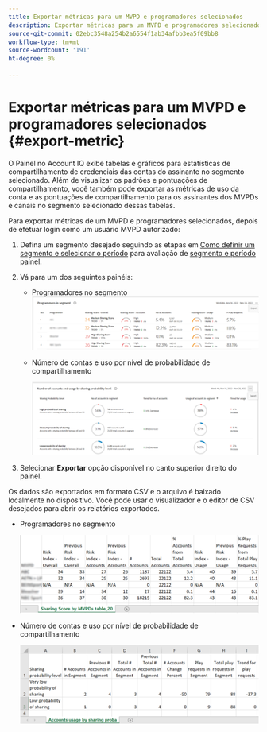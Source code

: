 ```yaml
---
title: Exportar métricas para um MVPD e programadores selecionados
description: Exportar métricas para um MVPD e programadores selecionados
source-git-commit: 02ebc3548a254b2a6554f1ab34afbb3ea5f09bb8
workflow-type: tm+mt
source-wordcount: '191'
ht-degree: 0%

---
```


# Exportar métricas para um MVPD e programadores selecionados {#export-metric}

O Painel no Account IQ exibe tabelas e gráficos para estatísticas de compartilhamento de credenciais das contas do assinante no segmento selecionado. Além de visualizar os padrões e pontuações de compartilhamento, você também pode exportar as métricas de uso da conta e as pontuações de compartilhamento para os assinantes dos MVPDs e canais no segmento selecionado dessas tabelas.

Para exportar métricas de um MVPD e programadores selecionados, depois de efetuar login como um usuário MVPD autorizado:

1. Defina um segmento desejado seguindo as etapas em [Como definir um segmento e selecionar o período](/help/AccountIQ/howto-select-segment-timeframe.md) para avaliação de [segmento e período](/help/AccountIQ/segments-timeframe.md) painel.

1. Vá para um dos seguintes painéis:

   * Programadores no segmento
     ![](assets/prog-segment-export-option.png)

   * Número de contas e uso por nível de probabilidade de compartilhamento

     ![](assets/progr-usage-panel-export.png)

1. Selecionar **Exportar** opção disponível no canto superior direito do painel.

Os dados são exportados em formato CSV e o arquivo é baixado localmente no dispositivo. Você pode usar o visualizador e o editor de CSV desejados para abrir os relatórios exportados.

* Programadores no segmento

  ![](assets/export-progr-in-seg.png)


* Número de contas e uso por nível de probabilidade de compartilhamento

  ![](assets/export-acc-usage.png)
